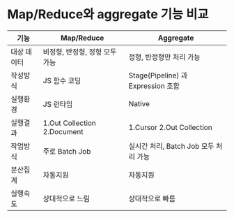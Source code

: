 # Map/Reduce와 aggregate 기능 비교
기능 | Map/Reduce | Aggregate
--- | --- | --- 
대상 데이터 | 비정형, 반정형, 정형 모두 가능 | 정형, 반정형만 처리 가능
작성방식 | JS 함수 코딩 | Stage(Pipeline) 과 Expression 조합
실행환경 | JS 런타임 | Native 
실행결과 | 1.Out Collection 2.Document | 1.Cursor 2.Out Collection
작업방식 | 주로 Batch Job | 실시간 처리, Batch Job 모두 처리 가능
분산집계 | 자동지원 | 자동지원
실행속도 | 상대적으로 느림 | 상대적으로 빠름
